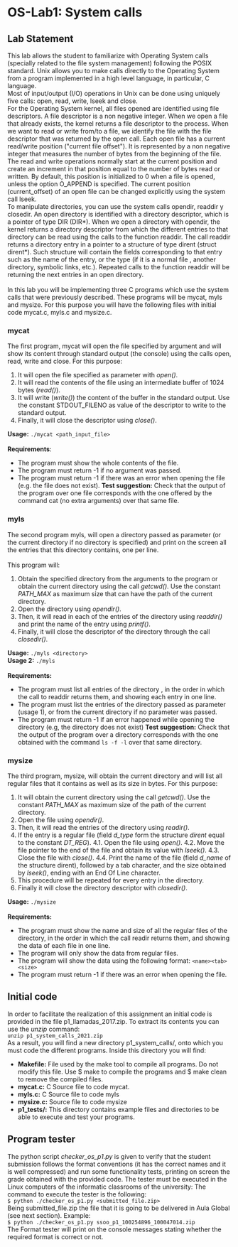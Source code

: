 # OS-Lab1: System calls

## Lab Statement

This lab allows the student to familiarize with Operating System calls (specially related to
the file system management) following the POSIX standard. Unix allows you to make calls
directly to the Operating System from a program implemented in a high level language, in
particular, C language.<br/>
Most of input/output (I/O) operations in Unix can be done using uniquely five calls:
open, read, write, lseek and close.<br/>
For the Operating System kernel, all files opened are identified using file descriptors. A
file descriptor is a non negative integer. When we open a file that already exists, the kernel
returns a file descriptor to the process. When we want to read or write from/to a file, we
identify the file with the file descriptor that was returned by the open call.
Each open file has a current read/write position ("current file offset"). It is represented
by a non negative integer that measures the number of bytes from the beginning of the file.
The read and write operations normally start at the current position and create an increment in
that position equal to the number of bytes read or written. By default, this position is
initialized to 0 when a file is opened, unless the option O_APPEND is specified. The current
position (current_offset) of an open file can be changed explicitly using the system call
lseek.<br/>
To manipulate directories, you can use the system calls opendir, readdir y closedir. An
open directory is identified with a directory descriptor, which is a pointer of type DIR (DIR*).
When we open a directory with opendir, the kernel returns a directory descriptor from which
the different entries to that directory can be read using the calls to the function readdir. The
call readdir returns a directory entry in a pointer to a structure of type dirent (struct dirent*).
Such structure will contain the fields corresponding to that entry such as the name of the
entry, or the type (if it is a normal file , another directory, symbolic links, etc.). Repeated calls
to the function readdir will be returning the next entries in an open directory.<br/>
<br/>
In this lab you will be implementing three C programs which use the system calls that
were previously described. These programs will be mycat, myls and mysize. For this purpose
you will have the following files with initial code mycat.c, myls.c and mysize.c.

### mycat
The first program, mycat will open the file specified by argument and will show its
content through standard output (the console) using the calls open, read, write and close. For
this purpose:
1. It will open the file specified as parameter with *open()*.
2. It will read the contents of the file using an intermediate buffer of 1024 bytes
(*read()*).
3. It will write (*write()*) the content of the buffer in the standard output. Use the
constant STDOUT_FILENO as value of the descriptor to write to the standard
output.
4. Finally, it will close the descriptor using *close()*.

**Usage:** `./mycat <path_input_file>`<br/>
<br/>
**Requirements**:
* The program must show the whole contents of the file.
* The program must return -1 if no argument was passed.
* The program must return -1 if there was an error when opening the file (e.g. the
file does not exist).
**Test suggestion:** Check that the output of the program over one file corresponds with the
one offered by the command cat (no extra arguments) over that same file.

### myls
The second program myls, will open a directory passed as parameter (or the current
directory if no directory is specified) and print on the screen all the entries that this directory
contains, one per line.<br/><br/>
This program will:
1. Obtain the specified directory from the arguments to the program or obtain the
current directory using the call *getcwd()*. Use the constant *PATH_MAX* as
maximum size that can have the path of the current directory.
2. Open the directory using *opendir()*.
3. Then, it will read in each of the entries of the directory using *readdir()* and print the
name of the entry using *printf()*.
4. Finally, it will close the descriptor of the directory through the call *closedir()*.

**Usage:** `./myls <directory>`<br/>
**Usage 2:** `./myls`<br/>
<br/>
**Requirements:**
* The program must list all entries of the directory , in the order in which the call to
readdir returns them, and showing each entry in one line.
* The program must list the entries of the directory passed as parameter (usage 1), or
from the current directory if no parameter was passed.
* The program must return -1 if an error happened while opening the directory (e.g,
the directory does not exist)
**Test suggestion:** Check that the output of the program over a directory corresponds with the
one obtained with the command `ls -f -l` over that same directory.

### mysize
The third program, mysize, will obtain the current directory and will list all regular files
that it contains as well as its size in bytes. For this purpose:
1. It will obtain the current directory using the call *getcwd()*. Use the constant
*PATH_MAX* as maximum size of the path of the current directory.
2. Open the file using *opendir()*.
3. Then, it will read the entries of the directory using *readir()*.
4. If the entry is a regular file (field *d_type* form the structure *dirent* equal to the
constant *DT_REG*).
    4.1. Open the file using *open()*.
    4.2. Move the file pointer to the end of the file and obtain its value with *lseek()*.
    4.3. Close the file with *close()*.
    4.4. Print the name of the file (field *d_name* of the structure dirent), followed
    by a tab character, and the size obtained by *lseek()*, ending with an End
    Of Line character.
5. This procedure will be repeated for every entry in the directory.
6. Finally it will close the directory descriptor with *closedir()*.

**Usage:** `./mysize`<br/>
<br/>
**Requirements:**
* The program must show the name and size of all the regular files of the directory,
in the order in which the call readir returns them, and showing the data of each file
in one line.
* The program will only show the data from regular files.
* The program will show the data using the following format: `<name><tab><size>`
* The program must return -1 if there was an error when opening the file.

## Initial code

In order to facilitate the realization of this assignment an initial code is provided in the file
p1_llamadas_2017.zip. To extract its contents you can use the *unzip* command:<br/>
    `unzip p1_system_calls_2021.zip`<br/>
As a result, you will find a new directory p1_system_calls/, onto which you must code the
different programs. Inside this directory you will find:
* **Makefile:** File used by the make tool to compile all programs. Do not modify this file. Use $ make to
compile the programs and $ make clean to remove the compiled files.
* **mycat.c:** C Source file to code mycat.
* **myls.c:** C Source file to code myls
* **mysize.c:** Source file to code mysize
* **p1_tests/:** This directory contains example files and directories to be able to execute and test your
programs.

## Program tester
The python script *checker_os_p1.py* is given to verify that the student submission
follows the format conventions (it has the correct names and it is well compressed) and run
some functionality tests, printing on screen the grade obtained with the provided code. The
tester must be executed in the Linux computers of the informatic classrooms of the university:
The command to execute the tester is the following:<br/>
    `$ python ./checker_os_p1.py <submitted_file.zip>`<br/>
Being submitted_file.zip the file that it is going to be delivered in Aula Global (see next
section). Example:<br/>
    `$ python ./checker_os_p1.py ssoo_p1_100254896_100047014.zip`<br/>
The Format tester will print on the console messages stating whether the required format
is correct or not.
